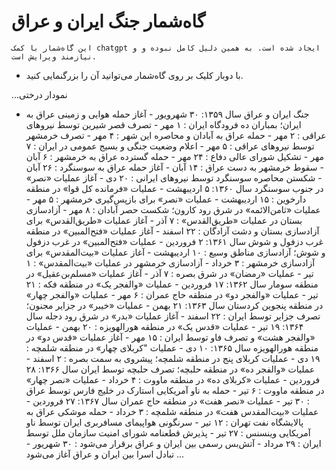 # گاه‌شمار جنگ ایران و عراق
`این گاه‌شمار با کمک chatgpt ایجاد شده است. به همین دلیل کامل نبوده و و نیازمند ویرایش است.`

* با دوبار کلیک بر روی گاه‌شمار می‌توانید آن را بزرگنمایی کنید.

...نمودار درختی
- جنگ ایران و عراق
سال ۱۳۵۹: ۳۰ شهرویور - آغاز حمله هوایی و زمینی عراق به ایران؛ بمباران ده فرودگاه ایران
          : ۱ مهر - تصرف قصر شیرین توسط نیروهای عراقی
          : ۲ مهر - حمله عراق به آبادان و محاصره این شهر
          : ۴ مهر - تصرف خرمشهر توسط نیروهای عراقی
          : ۵ مهر - اعلام وضعیت جنگی و بسیج عمومی در ایران
          : ۷ مهر - تشکیل شورای عالی دفاع
          : ۲۴ مهر - حمله گسترده عراق به خرمشهر
          : ۶ آبان - سقوط خرمشهر به دست عراق
          : ۱۴ آبان - آغاز حمله عراق به سوسنگرد
          : ۲۶ آبان - شکستن محاصره سوسنگرد توسط نیروهای ایرانی
          : ۲۰ دی - آغاز عملیات «نصر» در جنوب سوسنگرد
سال ۱۳۶۰: ۵ اردیبهشت - عملیات «فرمانده کل قوا» در منطقه دارخوین
          : ۱۵ اردیبهشت - عملیات «نصر» برای بازپس‌گیری خرمشهر
          : ۵ مهر - عملیات «ثامن‌الائمه» در شرق رود کارون؛ شکست حصر آبادان
          : ۸ مهر - آزادسازی بستان در عملیات «طریق‌القدس»
          : ۷ آذر - آغاز عملیات «طریق‌القدس» برای آزادسازی بستان و دشت آزادگان
          : ۲۲ اسفند - آغاز عملیات «فتح‌المبین» در منطقه غرب دزفول و شوش
سال ۱۳۶۱: ۲ فروردین - عملیات «فتح‌المبین» در غرب دزفول و شوش؛ آزادسازی مناطق وسیع
          : ۱۰ اردیبهشت - آغاز عملیات «بیت‌المقدس» برای آزادسازی خرمشهر
          : ۳ خرداد - آزادسازی خرمشهر در عملیات «بیت‌المقدس»
          : ۱ تیر - عملیات «رمضان» در شرق بصره
          : ۷ آذر - آغاز عملیات «مسلم‌بن‌عقیل» در منطقه سومار
سال ۱۳۶۲: ۱۷ فروردین - عملیات «والفجر یک» در منطقه فکه
          : ۲۱ تیر - عملیات «والفجر دو» در منطقه حاج عمران
          : ۶ مهر - عملیات «والفجر چهار» در منطقه پنجوین کردستان
سال ۱۳۶۳: ۲۱ بهمن - عملیات «خیبر» در جزایر مجنون؛ تصرف جزایر توسط ایران
          : ۲۲ اسفند - آغاز عملیات «بدر» در شرق رود دجله
سال ۱۳۶۴: ۱۹ تیر - عملیات «قدس یک» در منطقه هورالهویزه
          : ۲۰ بهمن - عملیات «والفجر هشت» و تصرف فاو توسط ایران
          : ۱۵ مهر - آغاز عملیات «قدس دو» در منطقه هورالهویزه
سال ۱۳۶۵: ۱۰ دی - عملیات "کربلای چهار» در منطقه شلمچه
          : ۱۹ دی - عملیات کربلای پنج در منطقه شلمچه؛ پیشروی به سمت بصره
          : ۲ اسفند - عملیات «والفجر ده» در منطقه حلبچه؛ تصرف حلبچه توسط ایران
سال ۱۳۶۶: ۲۸ فروردین - عملیات «کربلای ده» در منطقه ماووت
          : ۴ خرداد - عملیات «نصر چهار» در منطقه ماووت
          : ۶ تیر - حمله به ناو آمریکایی استارک در خلیج فارس توسط عراق
          : ۳۰ تیر - عملیات «نصر هفت» در منطقه حاج عمران
سال ۱۳۶۷: ۲۷ فروردین - عملیات «بیت‌المقدس هفت» در منطقه شلمچه
          : ۳ خرداد - حمله موشکی عراق به پالایشگاه نفت تهران
          : ۱۲ تیر - سرنگونی هواپیمای مسافربری ایران توسط ناو آمریکایی وینسنس
          : ۲۷ تیر - پذیرش قطعنامه شورای امنیت سازمان ملل توسط ایران
          : ۲۹ مرداد - آتش‌بس رسمی بین ایران و عراق برقرار می‌شود
          : ۳۰ شهریور - تبادل اسرا بین ایران و عراق آغاز می‌شود
...